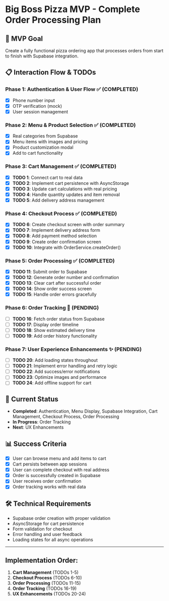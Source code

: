 # Big Boss Pizza MVP - Complete Order Processing Plan

## 🎯 MVP Goal
Create a fully functional pizza ordering app that processes orders from start to finish with Supabase integration.

## 📋 Interaction Flow & TODOs

### Phase 1: Authentication & User Flow ✅ (COMPLETED)
- [x] Phone number input
- [x] OTP verification (mock)
- [x] User session management

### Phase 2: Menu & Product Selection ✅ (COMPLETED)
- [x] Real categories from Supabase
- [x] Menu items with images and pricing
- [x] Product customization modal
- [x] Add to cart functionality

### Phase 3: Cart Management ✅ (COMPLETED)
- [x] **TODO 1**: Connect cart to real data
- [x] **TODO 2**: Implement cart persistence with AsyncStorage
- [x] **TODO 3**: Update cart calculations with real pricing
- [x] **TODO 4**: Handle quantity updates and item removal
- [x] **TODO 5**: Add delivery address management

### Phase 4: Checkout Process ✅ (COMPLETED)
- [x] **TODO 6**: Create checkout screen with order summary
- [x] **TODO 7**: Implement delivery address form
- [x] **TODO 8**: Add payment method selection
- [x] **TODO 9**: Create order confirmation screen
- [x] **TODO 10**: Integrate with OrderService.createOrder()

### Phase 5: Order Processing ✅ (COMPLETED)
- [x] **TODO 11**: Submit order to Supabase
- [x] **TODO 12**: Generate order number and confirmation
- [x] **TODO 13**: Clear cart after successful order
- [x] **TODO 14**: Show order success screen
- [x] **TODO 15**: Handle order errors gracefully

### Phase 6: Order Tracking 📍 (PENDING)
- [ ] **TODO 16**: Fetch order status from Supabase
- [ ] **TODO 17**: Display order timeline
- [ ] **TODO 18**: Show estimated delivery time
- [ ] **TODO 19**: Add order history functionality

### Phase 7: User Experience Enhancements ✨ (PENDING)
- [ ] **TODO 20**: Add loading states throughout
- [ ] **TODO 21**: Implement error handling and retry logic
- [ ] **TODO 22**: Add success/error notifications
- [ ] **TODO 23**: Optimize images and performance
- [ ] **TODO 24**: Add offline support for cart

## 🔄 Current Status
- **Completed**: Authentication, Menu Display, Supabase Integration, Cart Management, Checkout Process, Order Processing
- **In Progress**: Order Tracking
- **Next**: UX Enhancements

## 📊 Success Criteria
- [x] User can browse menu and add items to cart
- [x] Cart persists between app sessions
- [x] User can complete checkout with real address
- [x] Order is successfully created in Supabase
- [x] User receives order confirmation
- [x] Order tracking works with real data

## 🛠️ Technical Requirements
- Supabase order creation with proper validation
- AsyncStorage for cart persistence
- Form validation for checkout
- Error handling and user feedback
- Loading states for all async operations

---

## Implementation Order:
1. **Cart Management** (TODOs 1-5)
2. **Checkout Process** (TODOs 6-10)
3. **Order Processing** (TODOs 11-15)
4. **Order Tracking** (TODOs 16-19)
5. **UX Enhancements** (TODOs 20-24)
